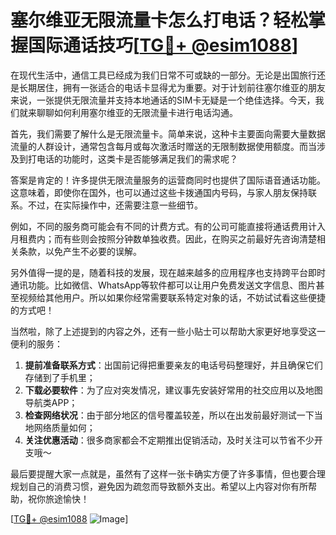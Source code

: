 # 塞尔维亚无限流量卡怎么打电话？轻松掌握国际通话技巧[[TG💪+ @esim1088](https://t.me/s/esim1088)]

在现代生活中，通信工具已经成为我们日常不可或缺的一部分。无论是出国旅行还是长期居住，拥有一张适合的电话卡显得尤为重要。对于计划前往塞尔维亚的朋友来说，一张提供无限流量并支持本地通话的SIM卡无疑是一个绝佳选择。今天，我们就来聊聊如何利用塞尔维亚的无限流量卡进行电话沟通。

首先，我们需要了解什么是无限流量卡。简单来说，这种卡主要面向需要大量数据流量的人群设计，通常包含每月或每次激活时赠送的无限制数据使用额度。而当涉及到打电话的功能时，这类卡是否能够满足我们的需求呢？

答案是肯定的！许多提供无限流量服务的运营商同时也提供了国际语音通话功能。这意味着，即使你在国外，也可以通过这些卡拨通国内号码，与家人朋友保持联系。不过，在实际操作中，还需要注意一些细节。

例如，不同的服务商可能会有不同的计费方式。有的公司可能直接将通话费用计入月租费内；而有些则会按照分钟数单独收费。因此，在购买之前最好先咨询清楚相关条款，以免产生不必要的误解。

另外值得一提的是，随着科技的发展，现在越来越多的应用程序也支持跨平台即时通讯功能。比如微信、WhatsApp等软件都可以让用户免费发送文字信息、图片甚至视频给其他用户。所以如果你经常需要联系特定对象的话，不妨试试看这些便捷的方式吧！

当然啦，除了上述提到的内容之外，还有一些小贴士可以帮助大家更好地享受这一便利的服务：

1. **提前准备联系方式**：出国前记得把重要亲友的电话号码整理好，并且确保它们存储到了手机里；
2. **下载必要软件**：为了应对突发情况，建议事先安装好常用的社交应用以及地图导航类APP；
3. **检查网络状况**：由于部分地区的信号覆盖较差，所以在出发前最好测试一下当地网络质量如何；
4. **关注优惠活动**：很多商家都会不定期推出促销活动，及时关注可以节省不少开支哦～

最后要提醒大家一点就是，虽然有了这样一张卡确实方便了许多事情，但也要合理规划自己的消费习惯，避免因为疏忽而导致额外支出。希望以上内容对你有所帮助，祝你旅途愉快！

[[TG💪+ @esim1088](https://t.me/s/esim1088) ![Image](https://i.postimg.cc/4NQfJmqS/Snipaste-2025-05-13-00-14-12.png)]